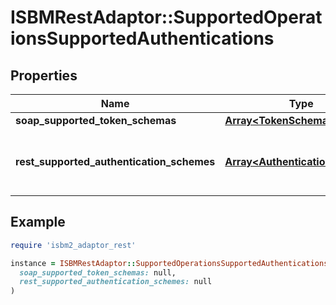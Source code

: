 # ISBMRestAdaptor::SupportedOperationsSupportedAuthentications

## Properties

| Name | Type | Description | Notes |
| ---- | ---- | ----------- | ----- |
| **soap_supported_token_schemas** | [**Array&lt;TokenSchema&gt;**](TokenSchema.md) |  | [optional] |
| **rest_supported_authentication_schemes** | [**Array&lt;AuthenticationScheme&gt;**](AuthenticationScheme.md) | The scheme names must match one of the schemes mentioned in HTTP Authentication Scheme Registry [https://www.iana.org/assignments/http-authschemes/http-authschemes.xhtml]. | [optional] |

## Example

```ruby
require 'isbm2_adaptor_rest'

instance = ISBMRestAdaptor::SupportedOperationsSupportedAuthentications.new(
  soap_supported_token_schemas: null,
  rest_supported_authentication_schemes: null
)
```

